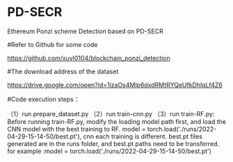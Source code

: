 # PD-SECR
Ethereum  Ponzi scheme Detection based on PD-SECR


#Refer to Github for some code

https://github.com/xuyl0104/blockchain_ponzi_detection

#The download address of the dataset

https://drive.google.com/open?id=1izaOs4Mlp6dxdRMtRYQeUfkDhlqLf4Z6
             
#Code execution steps：

（1）run prepare_dataset.py
（2）run train-cnn.py
（3）run train-RF.py:
Before running train-RF.py, modify the loading model path first, and load the CNN model with the best training to RF.
model = torch.load('./runs/2022-04-29-15-14-50/best.pt'), cnn each training is different. best.pt files generated are in the runs folder, and best.pt paths need to be transferred.
 for example :model = torch.load('./runs/2022-04-29-15-14-50/best.pt')
